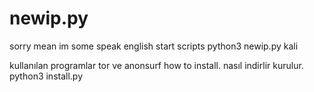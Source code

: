 # newip.py
sorry mean im some speak english
start scripts
python3 newip.py kali 

kullanılan programlar tor ve anonsurf how to install. nasıl indirlir kurulur.                                                                
python3 install.py
